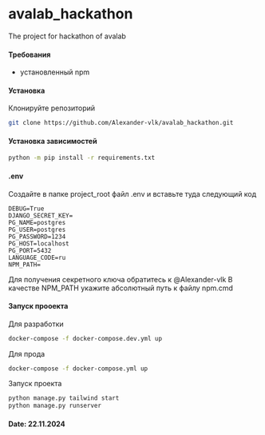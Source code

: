 # avalab_hackathon
The project for hackathon of avalab 

#### Требования

- установленный npm

#### Установка

Клонируйте репозиторий
```bash
git clone https://github.com/Alexander-vlk/avalab_hackathon.git
```

#### Установка зависимостей
```bash
python -m pip install -r requirements.txt
```

#### .env
Создайте в папке project_root файл .env и вставьте туда следующий код
```env
DEBUG=True
DJANGO_SECRET_KEY=
PG_NAME=postgres
PG_USER=postgres
PG_PASSWORD=1234
PG_HOST=localhost
PG_PORT=5432
LANGUAGE_CODE=ru
NPM_PATH=
```

Для получения секретного ключа обратитесь к @Alexander-vlk
В качестве NPM_PATH укажите абсолютный путь к файлу npm.cmd

#### Запуск прооекта

Для разработки
```bash
docker-compose -f docker-compose.dev.yml up
```

Для прода
```bash
docker-compose -f docker-compose.yml up
```

Запуск проекта
```python
python manage.py tailwind start
python manage.py runserver
```
#### Date: 22.11.2024

